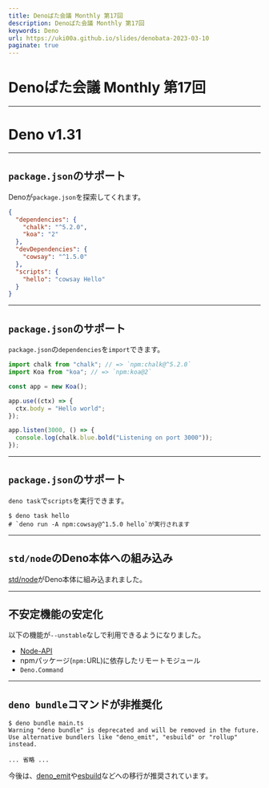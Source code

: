 ```yaml
---
title: Denoばた会議 Monthly 第17回
description: Denoばた会議 Monthly 第17回
keywords: Deno
url: https://uki00a.github.io/slides/denobata-2023-03-10
paginate: true
---
```


# Denoばた会議 Monthly 第17回

<!-- _class: lead -->

---

# Deno v1.31

<!-- _class: lead -->

---

## `package.json`のサポート

Denoが`package.json`を探索してくれます。

```json
{
  "dependencies": {
    "chalk": "^5.2.0",
    "koa": "2"
  },
  "devDependencies": {
    "cowsay": "^1.5.0"
  },
  "scripts": {
    "hello": "cowsay Hello"
  }
}
```

---

## `package.json`のサポート

`package.json`の`dependencies`を`import`できます。

```javascript
import chalk from "chalk"; // => `npm:chalk@^5.2.0`
import Koa from "koa"; // => `npm:koa@2`

const app = new Koa();

app.use((ctx) => {
  ctx.body = "Hello world";
});

app.listen(3000, () => {
  console.log(chalk.blue.bold("Listening on port 3000"));
});
```

---

## `package.json`のサポート

`deno task`で`scripts`を実行できます。

```shell
$ deno task hello
# `deno run -A npm:cowsay@^1.5.0 hello`が実行されます
```

---

## `std/node`のDeno本体への組み込み

[std/node](https://deno.land/std@0.177.0/node)がDeno本体に組み込まれました。

---

## 不安定機能の安定化

以下の機能が`--unstable`なしで利用できるようになりました。

- [Node-API](https://nodejs.org/docs/latest-v18.x/api/n-api.html)
- npmパッケージ(`npm:`URL)に依存したリモートモジュール
- `Deno.Command`

---

## `deno bundle`コマンドが非推奨化

```shell
$ deno bundle main.ts
Warning "deno bundle" is deprecated and will be removed in the future.
Use alternative bundlers like "deno_emit", "esbuild" or "rollup" instead.

... 省略 ...
```

今後は、[deno_emit](https://github.com/denoland/deno_emit)や[esbuild](https://github.com/lucacasonato/esbuild_deno_loader)などへの移行が推奨されています。
